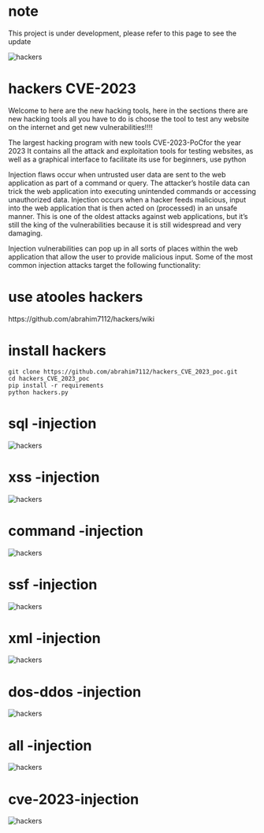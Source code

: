 # note
This project is under development, please refer to this page to see the update

![hackers](https://github.com/abrahim7112/hackers/blob/main/img/a.png)
<h1>hackers CVE-2023</h1> 

Welcome to here are the new hacking tools, here in the sections there are new hacking tools all you have to do is choose the tool to test any website on the internet and get new vulnerabilities!!!!

The largest hacking program with new tools CVE-2023-PoCfor the year 2023 It contains all the attack and exploitation tools for testing websites, as well as a graphical interface to facilitate its use for beginners,
use python

Injection flaws occur when untrusted user data are sent to the web application as part of a command or query. The attacker’s hostile data can trick the web application into executing unintended commands or accessing unauthorized data. Injection occurs when a hacker feeds malicious, input into the web application that is then acted on (processed) in an unsafe manner. This is one of the oldest attacks against web applications, but it’s still the king of the vulnerabilities because it is still widespread and very damaging.

Injection vulnerabilities can pop up in all sorts of places within the web application that allow the user to provide malicious input. Some of the most common injection attacks target the following functionality:

<h1> use atooles hackers </h1>
https://github.com/abrahim7112/hackers/wiki

<h1>install hackers</h1> 

```
git clone https://github.com/abrahim7112/hackers_CVE_2023_poc.git
cd hackers_CVE_2023_poc
pip install -r requirements
python hackers.py
```
# sql -injection

![hackers](https://github.com/abrahim7112/hackers/blob/main/img/b.png)

# xss -injection

![hackers](https://github.com/abrahim7112/hackers/blob/main/img/c.png)

# command -injection

![hackers](https://github.com/abrahim7112/hackers/blob/main/img/d.png)

# ssf -injection

![hackers](https://github.com/abrahim7112/hackers/blob/main/img/e.png)

# xml -injection

![hackers](https://github.com/abrahim7112/hackers/blob/main/img/f.png)

# dos-ddos -injection

![hackers](https://github.com/abrahim7112/hackers/blob/main/img/g.png)

# all -injection

![hackers](https://github.com/abrahim7112/hackers/blob/main/img/h.png)

# cve-2023-injection

![hackers](https://github.com/abrahim7112/hackers/blob/main/img/i.png)
